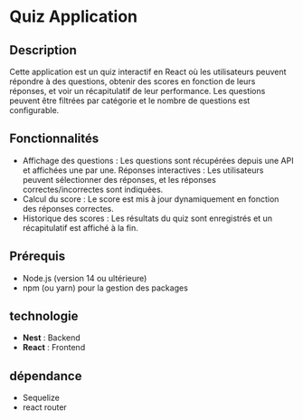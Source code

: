 # Quiz Application


## Description

Cette application est un quiz interactif en React où les utilisateurs peuvent répondre à des questions, obtenir des scores en fonction de leurs réponses, et voir un récapitulatif de leur performance. Les questions peuvent être filtrées par catégorie et le nombre de questions est configurable.

## Fonctionnalités
- Affichage des questions : Les questions sont récupérées depuis une API et affichées une par une.
Réponses interactives : Les utilisateurs peuvent sélectionner des réponses, et les réponses correctes/incorrectes sont indiquées.
- Calcul du score : Le score est mis à jour dynamiquement en fonction des réponses correctes.
- Historique des scores : Les résultats du quiz sont enregistrés et un récapitulatif est affiché à la fin.


## Prérequis
- Node.js (version 14 ou ultérieure)
- npm (ou yarn) pour la gestion des packages

## technologie

- **Nest** : Backend
- **React** : Frontend


## dépendance 

- Sequelize 
- react router